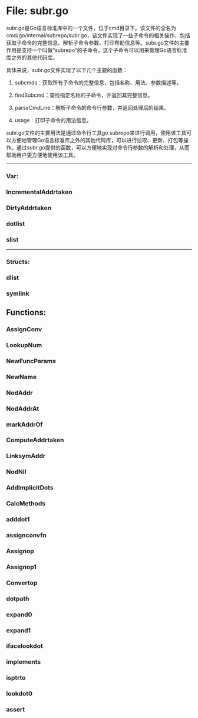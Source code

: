 # File: subr.go

subr.go是Go语言标准库中的一个文件，位于cmd目录下。该文件的全名为cmd/go/internal/subrepo/subr.go，该文件实现了一些子命令的相关操作，包括获取子命令的完整信息、解析子命令参数、打印帮助信息等。subr.go文件的主要作用是支持一个叫做“subrepo”的子命令，这个子命令可以用来管理Go语言标准库之外的其他代码库。

具体来说，subr.go文件实现了以下几个主要的函数：

1. subcmds：获取所有子命令的完整信息，包括名称、用法、参数描述等。

2. findSubcmd：查找指定名称的子命令，并返回其完整信息。

3. parseCmdLine：解析子命令的命令行参数，并返回处理后的结果。

4. usage：打印子命令的用法信息。

subr.go文件的主要用法是通过命令行工具go subrepo来进行调用，使用该工具可以方便地管理Go语言标准库之外的其他代码库，可以进行拉取、更新、打包等操作。通过subr.go提供的函数，可以方便地实现对命令行参数的解析和处理，从而帮助用户更方便地使用该工具。




---

### Var:

### IncrementalAddrtaken





### DirtyAddrtaken





### dotlist





### slist








---

### Structs:

### dlist





### symlink





## Functions:

### AssignConv





### LookupNum





### NewFuncParams





### NewName





### NodAddr





### NodAddrAt





### markAddrOf





### ComputeAddrtaken





### LinksymAddr





### NodNil





### AddImplicitDots





### CalcMethods





### adddot1





### assignconvfn





### Assignop





### Assignop1





### Convertop





### dotpath





### expand0





### expand1





### ifacelookdot





### implements





### isptrto





### lookdot0





### assert





